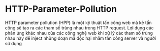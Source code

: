 # HTTP-Parameter-Pollution
HTTP parameter pollution (HPP) là một kỹ thuật tấn công web mà kẻ tấn công sẽ tạo ra các tham số trùng nhau trong HTTP request. Lợi dụng các phản ứng khác nhau của các công nghệ web khi xử lý các tham số trùng nhau này để inject những đoạn mã độc hại nhằm tấn công server và người sử dụng
